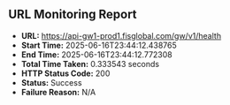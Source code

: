## URL Monitoring Report

- **URL:** https://api-gw1-prod1.fisglobal.com/gw/v1/health
- **Start Time:** 2025-06-16T23:44:12.438765
- **End Time:** 2025-06-16T23:44:12.772308
- **Total Time Taken:** 0.333543 seconds
- **HTTP Status Code:** 200
- **Status:** Success
- **Failure Reason:** N/A
